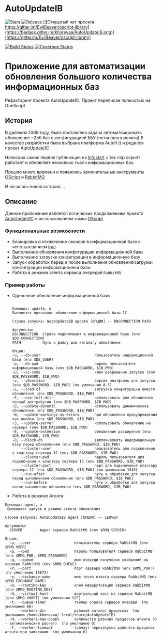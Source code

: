 # AutoUpdateIB

[![Stars](https://img.shields.io/github/stars/khorevaa/AutoUpdateIB.svg?label=Github%20%E2%98%85&a)](https://github.com/khorevaa/AutoUpdateIB/stargazers)
[![Release](https://img.shields.io/github/tag/khorevaa/AutoUpdateIB.svg?label=Last%20release&a)](https://github.com/khorevaa/AutoUpdateIB/releases)
[![Открытый чат проекта https://gitter.im/EvilBeaver/oscript-library](https://badges.gitter.im/khorevaa/AutoUpdateIB.png)](https://gitter.im/EvilBeaver/oscript-library)

[![Build Status](https://travis-ci.org/khorevaa/AutoUpdateIB.svg?branch=master)](https://travis-ci.org/khorevaa/AutoUpdateIB)
[![Coverage Status](https://sonar.silverbulleters.org/api/badges/measure?key=opensource-AutoUpdateIB&metric=coverage&blinking=true)](https://coveralls.io/github/khorevaa/AutoUpdateIB?branch=master)

# Приложение для автоматизации обновления большого количества информационных баз

Рефакторинг проекта AutoUpdate1C. Проект переписан полностью на OneScript

## История

В далеком 2009 году, была поставлена задача автоматизировать обновление ~250 баз с конфигурацией ББУ (нетипового релиза)
В качестве разработки была выбрана платформа AutoIt () и родился проект [AutoUpdate1C](https://github.com/khorevaa/AutoUpdate1C)

Написана самая первая публикация на [Infostart](https://infostart.ru/public/19727/) с тех пор скрипт работает и обновляет несколько тысяч информационных баз.

Прошло много времени и появились замечательные инструменты [OScript](http://oscript.io/) и [RabbitMQ](www.rabbitmq.com)

И началась новая история....

## Описание

Данное приложение является логических продолжением проекта [AutoUpdate1C](https://github.com/khorevaa/AutoUpdate1C) с использованием языка [OScript](http://oscript.io/)

### Функциональные возможности

* Блокировка и отключение сеансов в информационной базе с использованием [irac](https://github.com/arkuznetsov/irac)
* Выполнение обновления конфигурации информационной базы
* Выполнение загрузки конфигурации в информационную базу
* Запуск обработок перед и после выполнения обновления/загрузки конфигурации информационной базы
* Работа в режиме агента сервиса очередей `RabbitMQ`

### Пример работы

* Одиночное обновление информационной базы

    ```shell

    Команда: update, u
    Выполняет одиночное обновление информационной базы 1С

    Строка запуска: AutoUpdateIB update [ОПЦИИ] -- DBCONNECTION PATH

    Аргументы:
    DBCONNECTION  Строка подключения к информационной базе (env $DB_CONNECTION)
    PATH          Путь к файлу или каталогу обновления

    Опции:
    -u, --db-user                         пользователь информационной базы (env $DB_USER)
    -p, --db-pwd                          пароль пользователя информационной базы (env $DB_PASSWORD, $IB_PWD)
    -U, --uc-code                         ключ разрешения запуска (env $DB_PASSWORD, $IB_PWD)
    -v, --v8version                       версия платформы для запуска (env $DB_PASSWORD, $IB_PWD) (по умолчанию 8.3)
    -L, --load-cf                         загрузка конфигурации вместо обновления (env $DB_PASSWORD, $IB_PWD)
    -F, --use-full-ditr                   использовать для обновления полный дистрибутив (env $DB_PASSWORD, $IB_PWD)
    -D, --update-dynamic                  использовать динамическое обновление (env $DB_PASSWORD, $IB_PWD)
    -W, --update-warnings-as-errors       при обновлении предупреждения как ошибки (env $DB_PASSWORD, $IB_PWD)
    -S, --update-server                   использовать обновление на сервере (env $DB_PASSWORD, $IB_PWD)
    -E, --update-extension                обновление расширения (env $DB_PASSWORD, $IB_PWD)
    -B, --block-db                        заблокировать информационную базу перед обновлением (env $DB_PASSWORD, $IB_PWD)
        --cluster-user                    пользователь для подключения к кластеру сервера 1С (env $DB_PASSWORD, $IB_PWD)
        --cluster-pwd                     пароль пользователя для подключения к кластеру сервера 1С (env $DB_PASSWORD, $IB_PWD)
        --cluster-port                    порт для подключения кластеру сервера 1С (env $DB_PASSWORD, $IB_PWD) (по умолчанию 1545)
        --run-after                       путь к обработке для запуска перед выполнением обновления (env $DB_PASSWORD, $IB_PWD)
        --run-before                      путь к обработке для запуска после выполнения обновления (env $DB_PASSWORD, $IB_PWD)

    ```

* Работа в режиме Агента

```shell
Команда: agent, a
 Выполняет запуск в режиме агента обновления

Строка запуска: AutoUpdateIB agent [ОПЦИИ] -- SERVER

Аргументы:
  SERVER        Адрес сервера RabbitMQ (env $RMQ_SERVER)

Опции:
  -u, --user                    пользователь сервера RabbitMQ (env $RMQ_USER)
  -p, --pwd                     пароль пользователя сервера RabbitMQ (env $RMQ_PWD, $RMQ_PASSWORD)
  -q, --queue                   имя очереди получения сообщений на сервере RabbitMQ (env $RMQ_QUEUE)
  -P, --port                    порт сервера RabbitMQ (env $RMQ_PORT) (по умолчанию 15672)
  -e, --exchange-name           имя точки ответа сервера RabbitMQ (env $RMQ_EXCHANGE_NAME)
  -R, --routing-key             ключ маршрутизации сервера RabbitMQ (env $RMQ_ROUTING_KEY)
  -H, --virtual-host            виртуальный хост на сервере RabbitMQ (env $RMQ_VHOST) (по умолчанию %2F)
  -t, --queue-timer             таймер опроса сервера очереди  (по умолчанию 60)
      --workers-dir             рабочий каталог процессов  (по умолчанию /home/khorevaa/.local/share/AutoUpdateIB)
  -M, --workers-max-count       количество рабочих процессов агента (0 - автоматический расчет)  (по умолчанию 0)
  -T, --worker-timeuot          таймаут перезапуска рабочего процесса агента при зависании  (по умолчанию 0)
```